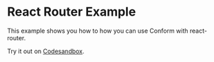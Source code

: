 # React Router Example

This example shows you how to how you can use Conform with react-router.

<!-- sandbox src="/examples/react-router" -->

Try it out on [Codesandbox](https://codesandbox.io/s/github/edmundhung/conform/tree/main/examples/react-router).

<!-- /sandbox -->
